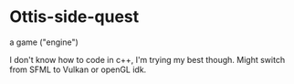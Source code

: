 # Ottis-side-quest
a game ("engine")

I don't know how to code in c++, I'm trying my best though.
Might switch from SFML to Vulkan or openGL idk.
